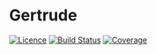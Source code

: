 # Gertrude

[![Licence][lic-badge]][lic-url]
[![Build Status][actions-badge]][actions-url]
[![Coverage][coverage-badge]][coverage-url]

[lic-badge]: https://img.shields.io/badge/license-MIT-blue.svg
[lic-url]: https://github.com/mt-inside/gertrude/blob/master/LICENSE
[actions-badge]: https://github.com/mt-inside/gertrude/workflows/test/badge.svg
[actions-url]: https://github.com/mt-inside/gertrude/actions?query=workflow%3Atest+branch%3Amain
[coverage-badge]: https://img.shields.io/coveralls/github/mt-inside/gertrude/main?style=flat-square
[coverage-url]: https://coveralls.io/github/mt-inside/gertrude?branch=main
